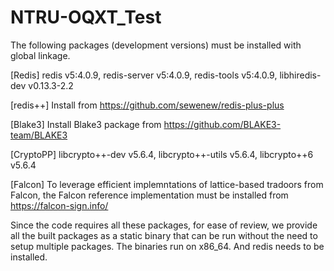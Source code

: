 # NTRU-OQXT_Test

The following packages (development versions) must be installed with global linkage.

[Redis] redis v5:4.0.9, redis-server v5:4.0.9, redis-tools v5:4.0.9, libhiredis-dev v0.13.3-2.2

[redis++] Install from https://github.com/sewenew/redis-plus-plus

[Blake3] Install Blake3 package from https://github.com/BLAKE3-team/BLAKE3

[CryptoPP] libcrypto++-dev v5.6.4, libcrypto++-utils v5.6.4, libcrypto++6 v5.6.4

[Falcon] To leverage efficient implemntations of lattice-based tradoors from Falcon, the Falcon reference implementation must be installed from https://falcon-sign.info/

Since the code requires all these packages, for ease of review, we provide all the built packages as a static binary that can be run without the need to setup multiple packages. The binaries run on x86_64. And redis needs to be installed.
